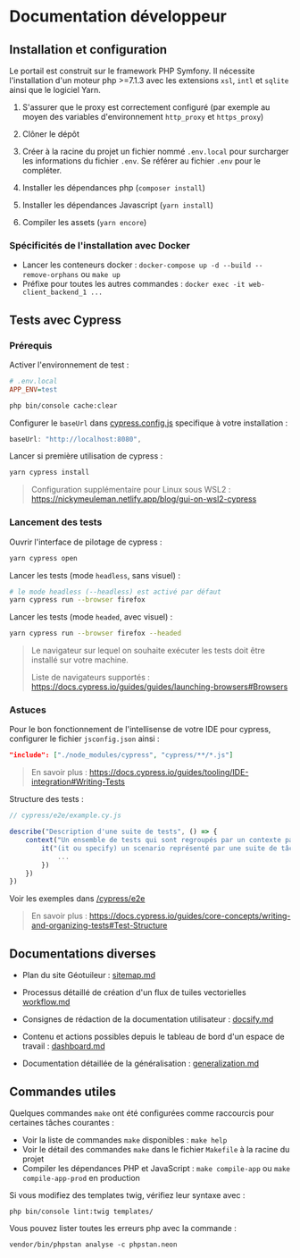 # Documentation développeur

## Installation et configuration

Le portail est construit sur le framework PHP Symfony. Il nécessite l'installation d'un moteur php >=7.1.3 avec les extensions `xsl`, `intl` et `sqlite` ainsi que le logiciel Yarn.

1. S'assurer que le proxy est correctement configuré (par exemple au moyen des variables d'environnement `http_proxy` et `https_proxy`)

2. Clôner le dépôt

3. Créer à la racine du projet un fichier nommé `.env.local` pour surcharger les informations du fichier `.env`. Se référer au fichier `.env` pour le compléter.

4. Installer les dépendances php (`composer install`)

5. Installer les dépendances Javascript (`yarn install`)

6. Compiler les assets (`yarn encore`)

### Spécificités de l'installation avec Docker

-   Lancer les conteneurs docker : `docker-compose up -d --build --remove-orphans` ou `make up`
-   Préfixe pour toutes les autres commandes : `docker exec -it web-client_backend_1 ...`

## Tests avec Cypress

### Prérequis

Activer l'environnement de test :

```ini
# .env.local
APP_ENV=test
```

```sh
php bin/console cache:clear
```

Configurer le `baseUrl` dans [cypress.config.js](../../cypress.config.js) specifique à votre installation :

```js
baseUrl: "http://localhost:8080",
```

Lancer si première utilisation de cypress :

```sh
yarn cypress install
```

> Configuration supplémentaire pour Linux sous WSL2 : https://nickymeuleman.netlify.app/blog/gui-on-wsl2-cypress

### Lancement des tests

Ouvrir l'interface de pilotage de cypress :

```sh
yarn cypress open
```

Lancer les tests (mode `headless`, sans visuel) :

```sh
# le mode headless (--headless) est activé par défaut
yarn cypress run --browser firefox
```

Lancer les tests (mode `headed`, avec visuel) :

```sh
yarn cypress run --browser firefox --headed
```

> Le navigateur sur lequel on souhaite exécuter les tests doit être installé sur votre machine.
>
> Liste de navigateurs supportés : https://docs.cypress.io/guides/guides/launching-browsers#Browsers

### Astuces

Pour le bon fonctionnement de l'intellisense de votre IDE pour cypress, configurer le fichier `jsconfig.json` ainsi :

```json
"include": ["./node_modules/cypress", "cypress/**/*.js"]
```

> En savoir plus : https://docs.cypress.io/guides/tooling/IDE-integration#Writing-Tests

Structure des tests :

```js
// cypress/e2e/example.cy.js

describe("Description d'une suite de tests", () => {
    context("Un ensemble de tests qui sont regroupés par un contexte particulier (par ex. utilisateur connecté ou non) (optionnel)", () => {
        it("(it ou specify) un scenario représenté par une suite de tâches et vérification d'un comportement attendu (quelque chose qui se passe quand l'utilisateur effectue une action)", () => {
            ...
        })
    })
})
```
Voir les exemples dans [/cypress/e2e](../../cypress/e2e/)

> En savoir plus : https://docs.cypress.io/guides/core-concepts/writing-and-organizing-tests#Test-Structure

## Documentations diverses

-   Plan du site Géotuileur : [sitemap.md](sitemap.md)

-   Processus détaillé de création d'un flux de tuiles vectorielles [workflow.md](workflow.md)

-   Consignes de rédaction de la documentation utilisateur : [docsify.md](docsify.md)

-   Contenu et actions possibles depuis le tableau de bord d'un espace de travail : [dashboard.md](dashboard.md)

-   Documentation détaillée de la généralisation : [generalization.md](generalization.md)

## Commandes utiles

Quelques commandes `make` ont été configurées comme raccourcis pour certaines tâches courantes :

-   Voir la liste de commandes `make` disponibles : `make help`
-   Voir le détail des commandes `make` dans le fichier `Makefile` à la racine du projet
-   Compiler les dépendances PHP et JavaScript : `make compile-app` ou `make compile-app-prod` en production

Si vous modifiez des templates twig, vérifiez leur syntaxe avec :

```
php bin/console lint:twig templates/
```

Vous pouvez lister toutes les erreurs php avec la commande :

```
vendor/bin/phpstan analyse -c phpstan.neon
```
